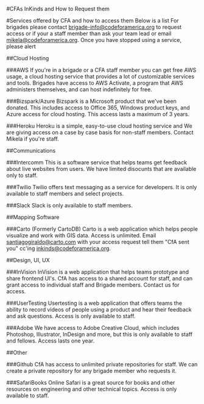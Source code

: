 #CFAs InKinds and How to Request them

#Services offered by CFA and how to access them
Below is a list For brigades please contact brigade-info@codeforamerica.org to request access or if your a staff member than ask your team lead or email mikela@codeforamerica.org. Once you have stopped using a service, please alert 

##Cloud Hosting

###AWS
If you're in a brigade or a CFA staff member you can get free AWS usage, a cloud hosting service that provides a lot of customizable services and tools. Brigades have access to AWS Activate, a program that AWS administers themselves, and can host indefinitely for free. 

###Bizspark/Azure
Bizspark is a Microsoft product that we've been donated. This includes access to Office 365, Windows product keys, and Azure access for cloud hosting. This access lasts a maximum of 3 years.

###Heroku
Heroku is a simple, easy-to-use cloud hosting service and We are giving access on a case by case basis for non-staff members.  Contact Mikela if you're staff.

##Communications

###Intercomm
This is a software service that helps teams get feedback about live websites from users. We have limited disocunts that are available only to staff.

###Twilio
Twilio offers text messaging as a service for developers. It is only available to staff members and select projects.

###Slack
Slack is only available to staff members. 

##Mapping Software

###Carto (Formerly CartoDB)
Carto is a web application which helps people visualize and work with GIS data. Access is unlimited.
Email santiagogiraldo@carto.com with your access request tell them "CfA sent you" cc'ing inkinds@codeforamerica.org.

##Design, UI, UX

###InVision
InVision is a web application that helps teams prototype and share frontend UI's. CfA has access to a shared account for staff, and can grant access to individual staff and Brigade members. Contact us for access.

###UserTesting
Usertesting is a web application that offers teams the ability to record videos of people using a product and hear their feedback and ask questions.  Access is only available to staff.

###Adobe
We have access to Adobe Creative Cloud, which includes Photoshop, Illustrator, InDesign and more, but this is only available to staff and fellows. Access lasts one year. 

##Other

###Github
CfA has access to unlimited private repositories for staff. We can create a private repository for any brigade member who requests it.

###SafariBooks Online
Safari is a great source for books and other resources on engineering and other technical topics. Access is only available to staff.
